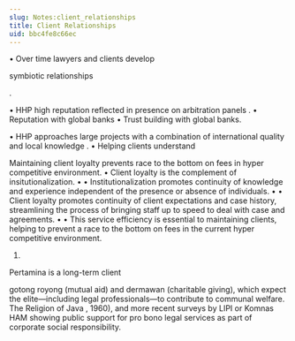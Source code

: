 ```yaml
---
slug: Notes:client_relationships
title: Client Relationships
uid: bbc4fe8c66ec
---
```


• Over time lawyers and clients develop

symbiotic relationships

.

• HHP high reputation reflected in presence on
arbitration panels
.
• Reputation with
global banks
•
Trust building
with global banks.

• HHP approaches large projects with a combination of
international quality and local knowledge
.
• Helping
clients understand

Maintaining
client loyalty
prevents race to the bottom on fees in hyper competitive environment.
• Client loyalty is the complement of insitutionalization.
•
• Institutionalization promotes continuity of knowledge and experience independent of the presence or absence of individuals.
•
• Client loyalty promotes continuity of client expectations and case history, streamlining the process of bringing staff up to speed to deal with case and agreements.
•
• This service efficiency is essential to maintaining clients, helping to prevent a race to the bottom on fees in the current hyper competitive environment.

1.
Pertamina
is a long-term client

gotong royong
(mutual aid) and
dermawan
(charitable giving), which expect the elite—including legal professionals—to contribute to communal welfare.
The Religion of Java
, 1960), and more recent surveys by LIPI or Komnas HAM showing public support for pro bono legal services as part of corporate social responsibility.